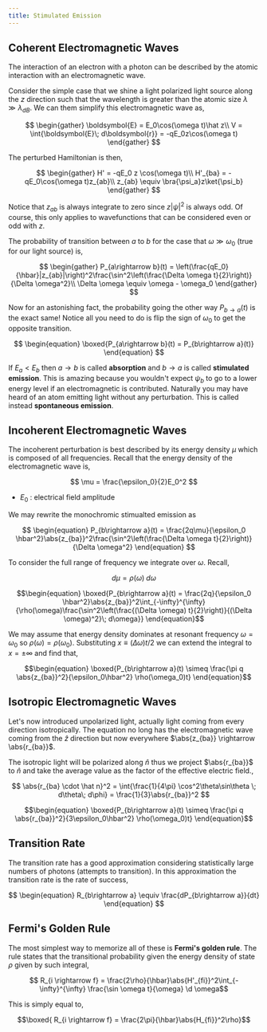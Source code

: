 ```yaml
---
title: Stimulated Emission
---
```


## Coherent Electromagnetic Waves

The interaction of an electron with a photon can be described by the atomic interaction with an electromagnetic wave.

Consider the simple case that we shine a light polarized light source along the $z$ direction such that the wavelength is greater than the atomic size $\lambda \gg \lambda_{dB}$. We can them simplify this electromagnetic wave as,

$$ \begin{gather}
    \boldsymbol{E} = E_0\cos(\omega t)\hat z\\
    V = \int{\boldsymbol{E}\; d\boldsymbol{r}} = -qE_0z\cos(\omega t)
\end{gather} $$

The perturbed Hamiltonian is then,

$$
\begin{gather}
    H' = -qE_0 z \cos(\omega t)\\
    H'_{ba} = -qE_0\cos(\omega t)z_{ab}\\
    z_{ab} \equiv \bra{\psi_a}z\ket{\psi_b}
\end{gather}
$$

Notice that $z_{ab}$ is always integrate to zero since $z|\psi|^2$ is always odd. Of course, this only applies to wavefunctions that can be considered even or odd with $z$. 

The probability of transition between $a$ to $b$ for the case that $\omega \gg \omega_0$ (true for our light source) is,

$$ \begin{gather}
    P_{a\rightarrow b}(t) = \left(\frac{qE_0}{\hbar}|z_{ab}|\right)^2\frac{\sin^2\left(\frac{\Delta \omega t}{2}\right)}{\Delta \omega^2}\\
    \Delta \omega \equiv \omega - \omega_0
\end{gather} $$

Now for an astonishing fact, the probability going the other way $P_{b\rightarrow a}(t)$ is the exact same! Notice all you need to do is flip the sign of $\omega_0$ to get the opposite transition.

$$ \begin{equation}
    \boxed{P_{a\rightarrow b}(t) = P_{b\rightarrow a}(t)}
\end{equation} $$

If $E_a < E_b$ then $a \rightarrow b$ is called **absorption** and $b\rightarrow a$ is called **stimulated emission**. This is amazing because you wouldn't expect $\psi_b$ to go to a lower energy level if an electromagnetic is contributed. Naturally you may have heard of an atom emitting light without any perturbation. This is called instead **spontaneous emission**.

## Incoherent Electromagnetic Waves
The incoherent perturbation is best described by its energy density $\mu$ which is composed of all frequencies. Recall that the energy density of the electromagnetic wave is,

$$ \mu = \frac{\epsilon_0}{2}E_0^2 $$

* $E_0$ : electrical field amplitude

We may rewrite the monochromic stimualted emission as

$$
\begin{equation}
    P_{b\rightarrow a}(t) = \frac{2q\mu}{\epsilon_0 \hbar^2}\abs{z_{ba}}^2\frac{\sin^2\left(\frac{\Delta \omega t}{2}\right)}{\Delta \omega^2}
\end{equation}
$$

To consider the full range of frequency we integrate over $\omega$. Recall,

$$ d\mu = \rho(\omega)\; d\omega $$

$$\begin{equation}
\boxed{P_{b\rightarrow a}(t) = \frac{2q}{\epsilon_0 \hbar^2}\abs{z_{ba}}^2\int_{-\infty}^{\infty}{\rho(\omega)\frac{\sin^2\left(\frac{(\Delta \omega) t}{2}\right)}{(\Delta \omega)^2}\; d\omega}}
\end{equation}$$

We may assume that energy density dominates at resonant frequency $\omega = \omega_0$ so $\rho(\omega) = \rho(\omega_0)$. Substituting $x \equiv (\Delta \omega)t/2$ we can extend the integral to $x=\pm\infty$ and find that,

$$\begin{equation}
    \boxed{P_{b\rightarrow a}(t) \simeq \frac{\pi q \abs{z_{ba}}^2}{\epsilon_0\hbar^2} \rho(\omega_0)t}
\end{equation}$$

## Isotropic Electromagnetic Waves
Let's now introduced unpolarized light, actually light coming from every direction isotropically. The equation no long has the electromagnetic wave coming from the $\hat z$ direction but now everywhere $\abs{z_{ba}} \rightarrow \abs{r_{ba}}$.

The isotropic light will be polarized along $\hat n$ thus we project $\abs{r_{ba}}$ to $\hat n$ and take the average value as the factor of the effective electric field.,

$$ \abs{r_{ba} \cdot \hat n}^2 = \int{\frac{1}{4\pi} \cos^2\theta\sin\theta \; d\theta\; d\phi} = \frac{1}{3}\abs{r_{ba}}^2 $$

$$\begin{equation}
    \boxed{P_{b\rightarrow a}(t) \simeq \frac{\pi q \abs{r_{ba}}^2}{3\epsilon_0\hbar^2} \rho(\omega_0)t}
\end{equation}$$

## Transition Rate
The transition rate has a good approximation considering statistically large numbers of photons (attempts to transition). In this approximation the transition rate is the rate of success,

$$
\begin{equation}
R_{b\rightarrow a} \equiv \frac{dP_{b\rightarrow a}}{dt}
\end{equation}
$$

## Fermi's Golden Rule
The most simplest way to memorize all of these is **Fermi's golden rule**. The rule states that the transitional probability given the energy density of state $\rho$ given by such integral,

$$ R_{i \rightarrow f} = \frac{2\rho}{\hbar}\abs{H'_{fi}}^2\int_{-\infty}^{\infty} \frac{\sin \omega t}{\omega} \d \omega$$

This is simply equal to,

$$\boxed{ R_{i \rightarrow f}  = \frac{2\pi}{\hbar}\abs{H_{fi}}^2\rho}$$